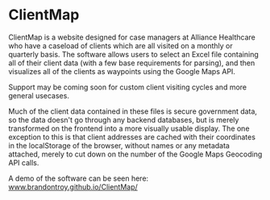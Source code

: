 # ClientMap

ClientMap is a website designed for case managers at Alliance Healthcare who have a caseload of clients which are all visited on a monthly or quarterly basis.
The software allows users to select an Excel file containing all of their client data (with a few base requirements for parsing), and then visualizes all of the clients as waypoints using the Google Maps API.

Support may be coming soon for custom client visiting cycles and more general usecases.

Much of the client data contained in these files is secure government data, so the data doesn't go through any backend databases, but is merely transformed on the frontend into a more visually usable display.
The one exception to this is that client addresses are cached with their coordinates in the localStorage of the browser, without names or any metadata attached, merely to cut down on the number of the Google Maps Geocoding API calls.

A demo of the software can be seen here: www.brandontroy.github.io/ClientMap/
